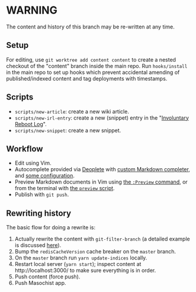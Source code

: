 # WARNING

The content and history of this branch may be re-written at any time.

## Setup

For editing, use `git worktree add content content` to create a nested checkout of the "content" branch inside the main repo. Run `hooks/install` in the main repo to set up hooks which prevent accidental amending of published/indexed content and tag deployments with timestamps.

## Scripts

-   `scripts/new-article`: create a new wiki article.
-   `scripts/new-irl-entry`: create a new (snippet) entry in the "[Involuntary Reboot Log](https://wincent.com/tags/involuntary.reboot.log)".
-   `scripts/new-snippet`: create a new snippet.

## Workflow

-   Edit using Vim.
-   Autocomplete provided via [Deoplete](https://github.com/Shougo/deoplete.nvim) with [custom Markdown completer](https://github.com/wincent/wincent/blob/e465bd5364823de4a6e2eea61101c797e7ab730d/roles/vim/files/.vim/rplugin/python3/deoplete/sources/masochist.py), and [some configuration](https://github.com/wincent/wincent/blob/e465bd5364823de4a6e2eea61101c797e7ab730d/roles/dotfiles/files/.vim/autoload/wincent/autocomplete.vim#L74-L83<Paste>).
-   Preview Markdown documents in Vim using [the `:Preview` command](https://github.com/wincent/wincent/blob/5e897ff293fb2a10cb0f10671d48e1c373025722/roles/dotfiles/files/.vim/plugin/commands.vim#L1), or from the terminal with [the `preview` script](https://github.com/wincent/wincent/blob/5e897ff293fb2a10cb0f10671d48e1c373025722/roles/dotfiles/files/.zsh/bin/preview).
-   Publish with `git push`.

## Rewriting history

The basic flow for doing a rewrite is:

1. Actually rewrite the content with `git-filter-branch` (a detailed example is discussed [here](https://wincent.com/blog/filter-branch)).
2. Bump the `redisCacheVersion` cache breaker on the `master` branch.
3. On the `master` branch run `yarn update-indices` locally.
4. Restart local server (`yarn start`); inspect content at http://localhost:3000/ to make sure everything is in order.
5. Push content (force push).
6. Push Masochist app.
